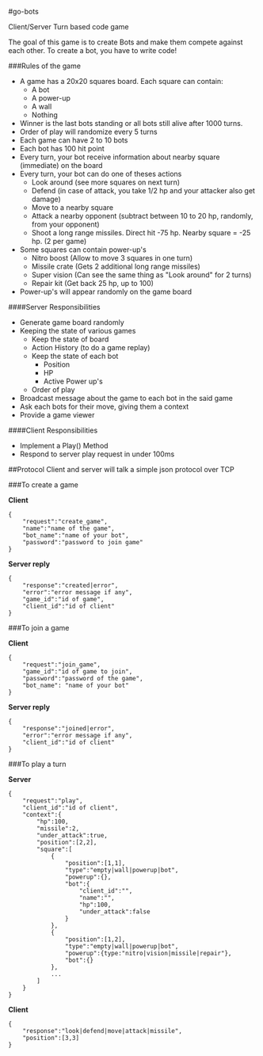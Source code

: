 #go-bots

Client/Server Turn based code game

The goal of this game is to create Bots and make them compete against each other. To create a bot, you have to write code!

###Rules of the game
- A game has a 20x20 squares board. Each square can contain:
    - A bot
    - A power-up
    - A wall
    - Nothing
- Winner is the last bots standing or all bots still alive after 1000 turns.
- Order of play will randomize every 5 turns
- Each game can have 2 to 10 bots
- Each bot has 100 hit point
- Every turn, your bot receive information about nearby square (immediate) on the board
- Every turn, your bot can do one of theses actions
    - Look around (see more squares on next turn)
    - Defend (in case of attack, you take 1/2 hp and your attacker also get damage)
    - Move to a nearby square
    - Attack a nearby opponent (subtract between 10 to 20 hp, randomly, from your opponent)
    - Shoot a long range missiles. Direct hit -75 hp. Nearby square = -25 hp. (2 per game)
- Some squares can contain power-up's
    - Nitro boost (Allow to move 3 squares in one turn)
    - Missile crate (Gets 2 additional long range missiles)
    - Super vision (Can see the same thing as "Look around" for 2 turns)
    - Repair kit (Get back 25 hp, up to 100)
- Power-up's will appear randomly on the game board


####Server Responsibilities
- Generate game board randomly
- Keeping the state of various games
    - Keep the state of board
    - Action History (to do a game replay)
    - Keep the state of each bot
        - Position
        - HP
        - Active Power up's
    - Order of play
- Broadcast message about the game to each bot in the said game
- Ask each bots for their move, giving them a context
- Provide a game viewer

####Client Responsibilities
- Implement a Play() Method
- Respond to server play request in under 100ms

##Protocol
Client and server will talk a simple json protocol over TCP

###To create a game

**Client**

    {
        "request":"create_game",
        "name":"name of the game",
        "bot_name":"name of your bot",
        "password":"password to join game"
    }

**Server reply**

    {
        "response":"created|error",
        "error":"error message if any",
        "game_id":"id of game",
        "client_id":"id of client"
    }

###To join a game

**Client**

    {
        "request":"join_game",
        "game_id":"id of game to join",
        "password":"password of the game",
        "bot_name": "name of your bot"
    }

**Server reply**

    {
        "response":"joined|error",
        "error":"error message if any",
        "client_id":"id of client"
    }

###To play a turn

**Server**

    {
        "request":"play",
        "client_id":"id of client",
        "context":{
            "hp":100,
            "missile":2,
            "under_attack":true,
            "position":[2,2],
            "square":[
                {
                    "position":[1,1],
                    "type":"empty|wall|powerup|bot",
                    "powerup":{},
                    "bot":{
                        "client_id":"",
                        "name":"",
                        "hp":100,
                        "under_attack":false
                    }
                },
                {
                    "position":[1,2],
                    "type":"empty|wall|powerup|bot",
                    "powerup":{type:"nitro|vision|missile|repair"},
                    "bot":{}
                },
                ...
            ]
        }
    }

**Client**

    {
        "response":"look|defend|move|attack|missile",
        "position":[3,3]
    }
